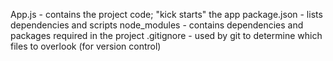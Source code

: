 App.js - contains the project code; "kick starts" the app
package.json - lists dependencies and scripts
node_modules - contains dependencies and packages required in the project
.gitignore - used by git to determine which files to overlook (for version control)